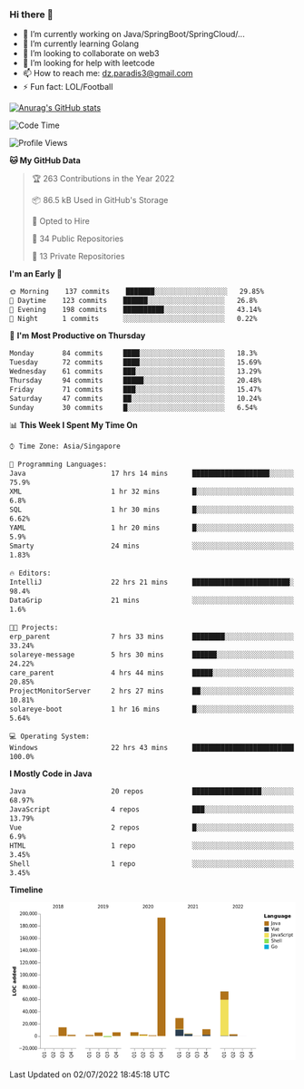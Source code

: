 ### Hi there 👋

- 🔭 I’m currently working on Java/SpringBoot/SpringCloud/...
- 🌱 I’m currently learning Golang
- 👯 I’m looking to collaborate on web3
- 🤔 I’m looking for help with leetcode
- 📫 How to reach me: dz.paradis3@gmail.com
- ⚡ Fun fact: LOL/Football

[![Anurag's GitHub stats](https://github-readme-stats.vercel.app/api?username=xiumu2017&show_icons=true&theme=radical)](https://github.com/anuraghazra/github-readme-stats)

<!--
**xiumu2017/xiumu2017** is a ✨ _special_ ✨ repository because its `README.md` (this file) appears on your GitHub profile.

Here are some ideas to get you started:

- 🔭 I’m currently working on ...
- 🌱 I’m currently learning ...
- 👯 I’m looking to collaborate on ...
- 🤔 I’m looking for help with ...
- 💬 Ask me about ...
- 📫 How to reach me: ...
- 😄 Pronouns: ...
- ⚡ Fun fact: ...
-->

<!--START_SECTION:waka-->
![Code Time](http://img.shields.io/badge/Code%20Time-0%20secs-blue)

![Profile Views](http://img.shields.io/badge/Profile%20Views-0-blue)

**🐱 My GitHub Data** 

> 🏆 263 Contributions in the Year 2022
 > 
> 📦 86.5 kB Used in GitHub's Storage 
 > 
> 💼 Opted to Hire
 > 
> 📜 34 Public Repositories 
 > 
> 🔑 13 Private Repositories  
 > 
**I'm an Early 🐤** 

```text
🌞 Morning    137 commits    ███████░░░░░░░░░░░░░░░░░░   29.85% 
🌆 Daytime    123 commits    ██████░░░░░░░░░░░░░░░░░░░   26.8% 
🌃 Evening    198 commits    ██████████░░░░░░░░░░░░░░░   43.14% 
🌙 Night      1 commits      ░░░░░░░░░░░░░░░░░░░░░░░░░   0.22%

```
📅 **I'm Most Productive on Thursday** 

```text
Monday       84 commits     ████░░░░░░░░░░░░░░░░░░░░░   18.3% 
Tuesday      72 commits     ████░░░░░░░░░░░░░░░░░░░░░   15.69% 
Wednesday    61 commits     ███░░░░░░░░░░░░░░░░░░░░░░   13.29% 
Thursday     94 commits     █████░░░░░░░░░░░░░░░░░░░░   20.48% 
Friday       71 commits     ███░░░░░░░░░░░░░░░░░░░░░░   15.47% 
Saturday     47 commits     ██░░░░░░░░░░░░░░░░░░░░░░░   10.24% 
Sunday       30 commits     █░░░░░░░░░░░░░░░░░░░░░░░░   6.54%

```


📊 **This Week I Spent My Time On** 

```text
⌚︎ Time Zone: Asia/Singapore

💬 Programming Languages: 
Java                     17 hrs 14 mins      ███████████████████░░░░░░   75.9% 
XML                      1 hr 32 mins        █░░░░░░░░░░░░░░░░░░░░░░░░   6.8% 
SQL                      1 hr 30 mins        █░░░░░░░░░░░░░░░░░░░░░░░░   6.62% 
YAML                     1 hr 20 mins        █░░░░░░░░░░░░░░░░░░░░░░░░   5.9% 
Smarty                   24 mins             ░░░░░░░░░░░░░░░░░░░░░░░░░   1.83%

🔥 Editors: 
IntelliJ                 22 hrs 21 mins      ████████████████████████░   98.4% 
DataGrip                 21 mins             ░░░░░░░░░░░░░░░░░░░░░░░░░   1.6%

🐱‍💻 Projects: 
erp_parent               7 hrs 33 mins       ████████░░░░░░░░░░░░░░░░░   33.24% 
solareye-message         5 hrs 30 mins       ██████░░░░░░░░░░░░░░░░░░░   24.22% 
care_parent              4 hrs 44 mins       █████░░░░░░░░░░░░░░░░░░░░   20.85% 
ProjectMonitorServer     2 hrs 27 mins       ██░░░░░░░░░░░░░░░░░░░░░░░   10.81% 
solareye-boot            1 hr 16 mins        █░░░░░░░░░░░░░░░░░░░░░░░░   5.64%

💻 Operating System: 
Windows                  22 hrs 43 mins      █████████████████████████   100.0%

```

**I Mostly Code in Java** 

```text
Java                     20 repos            █████████████████░░░░░░░░   68.97% 
JavaScript               4 repos             ███░░░░░░░░░░░░░░░░░░░░░░   13.79% 
Vue                      2 repos             █░░░░░░░░░░░░░░░░░░░░░░░░   6.9% 
HTML                     1 repo              ░░░░░░░░░░░░░░░░░░░░░░░░░   3.45% 
Shell                    1 repo              ░░░░░░░░░░░░░░░░░░░░░░░░░   3.45%

```


**Timeline**

![Chart not found](https://raw.githubusercontent.com/xiumu2017/xiumu2017/main/charts/bar_graph.png) 


 Last Updated on 02/07/2022 18:45:18 UTC
<!--END_SECTION:waka-->
